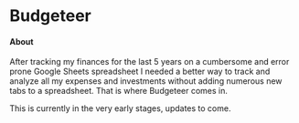 # Budgeteer

#### About
After tracking my finances for the last 5 years on a cumbersome and error prone Google Sheets spreadsheet I needed a
better way to track and analyze all my expenses and investments without adding numerous new tabs to a spreadsheet. That is where Budgeteer comes in.

This is currently in the very early stages, updates to come.